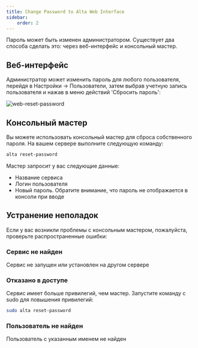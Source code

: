 ```yaml
---
title: Change Password to Alta Web Interface
sidebar:
    order: 2
---
```


Пароль может быть изменен администратором. Существует два способа сделать это: через веб-интерфейс и консольный мастер.

## Веб-интерфейс

Администратор может изменить пароль для любого пользователя, перейдя в Настройки → Пользователи, затем выбрав учетную запись пользователя и нажав в меню действий 'Сбросить пароль':

![web-reset-password](https://cdn.cesbo.com/help/alta/admin-guide/change-password/user-password.png)

## Консольный мастер

Вы можете использовать консольный мастер для сброса собственного пароля. На вашем сервере выполните следующую команду:

```sh
alta reset-password
```

Мастер запросит у вас следующие данные:

- Название сервиса
- Логин пользователя
- Новый пароль. Обратите внимание, что пароль не отображается в консоли при вводе

## Устранение неполадок

Если у вас возникли проблемы с консольным мастером, пожалуйста, проверьте распространенные ошибки:

### Сервис не найден

Сервис не запущен или установлен на другом сервере

### Отказано в доступе

Сервис имеет больше привилегий, чем мастер. Запустите команду с sudo для повышения привилегий:

```sh
sudo alta reset-password
```

### Пользователь не найден

Пользователь с указанным именем не найден